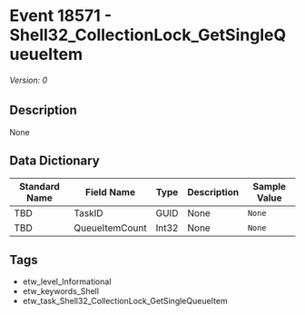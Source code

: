 # Event 18571 - Shell32_CollectionLock_GetSingleQueueItem
###### Version: 0

## Description
None

## Data Dictionary
|Standard Name|Field Name|Type|Description|Sample Value|
|---|---|---|---|---|
|TBD|TaskID|GUID|None|`None`|
|TBD|QueueItemCount|Int32|None|`None`|

## Tags
* etw_level_Informational
* etw_keywords_Shell
* etw_task_Shell32_CollectionLock_GetSingleQueueItem